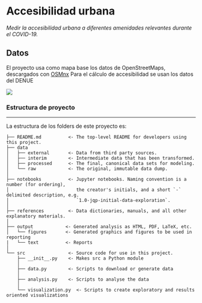 # Accesibilidad urbana

_Medir la accesibilidad urbana a diferentes amenidades relevantes durante el COVID-19._

## Datos
El proyecto usa como mapa base los datos de OpenStreetMaps, descargados con [OSMnx](https://github.com/gboeing/osmnx) 
Para el cálculo de accesibilidad se usan los datos del DENUE

![](output/figures/GDL_distfarmacias.png)


### Estructura de proyecto
------------

La estructura de los folders de este proyecto es:

```
├── README.md          <- The top-level README for developers using this project.
├── data
│   ├── external       <- Data from third party sources.
│   ├── interim        <- Intermediate data that has been transformed.
│   ├── processed      <- The final, canonical data sets for modeling.
│   └── raw            <- The original, immutable data dump.
│
├── notebooks          <- Jupyter notebooks. Naming convention is a number (for ordering),
│                         the creator's initials, and a short `-` delimited description, e.g.
│                         `1.0-jqp-initial-data-exploration`.
│
├── references         <- Data dictionaries, manuals, and all other explanatory materials.
│
├── output            <- Generated analysis as HTML, PDF, LaTeX, etc.
│   └── figures       <- Generated graphics and figures to be used in reporting
|   └── text          <- Reports
│
└── src                <- Source code for use in this project.
    ├── __init__.py    <- Makes src a Python module
    │
    ├── data.py        <- Scripts to download or generate data
    │
    ├── analysis.py    <- Scripts to analyse the data
    │
    └── visualization.py  <- Scripts to create exploratory and results oriented visualizations

```
